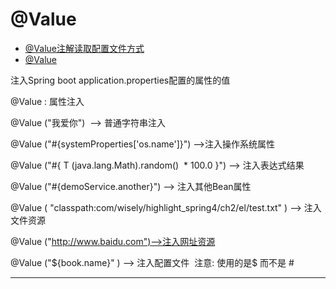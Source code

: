 


# @Value

* [@Value注解读取配置文件方式](https://mp.weixin.qq.com/s?__biz=MzI3ODcxMzQzMw==&mid=2247484575&idx=1&sn=56c88cd7283374345d891e85a800539b&scene=21#wechat_redirect)
* [@Value](http://c.biancheng.net/spring_boot/config-bind.html)

注入Spring boot application.properties配置的属性的值



@Value : 属性注入

@Value ("我爱你")  --> 普通字符串注入

@Value ("#{systemProperties['os.name']}") -->注入操作系统属性

@Value ("#{ T (java.lang.Math).random()  * 100.0 }") --> 注入表达式结果

@Value ("#{demoService.another}") --> 注入其他Bean属性

@Value ( "classpath:com/wisely/highlight_spring4/ch2/el/test.txt" ) --> 注入文件资源

@Value ("http://www.baidu.com")-->注入网址资源

@Value ("${book.name}" ) --> 注入配置文件  注意: 使用的是$ 而不是 #

---

